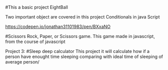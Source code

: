 #This a basic project EightBall

Two important object are covered in this project
Conditionals in java Script

https://codepen.io/jonathan31101983/pen/BXxaNO

#Scissors Rock, Paper, or Scissors game. 
 This game made in javascript, from the course of javascript

Project 3:
#Sleep deep calculator
 This project it will calculate how if a person have enought time sleeping comparing with ideal time of sleeping 
of average person/
